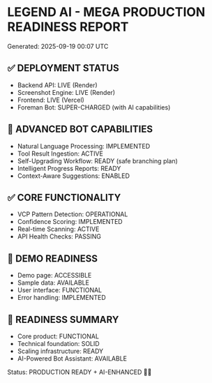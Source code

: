 # LEGEND AI - MEGA PRODUCTION READINESS REPORT
Generated: 2025-09-19 00:07 UTC

## ✅ DEPLOYMENT STATUS
- Backend API: LIVE (Render)
- Screenshot Engine: LIVE (Render)
- Frontend: LIVE (Vercel)
- Foreman Bot: SUPER-CHARGED (with AI capabilities)

## 🤖 ADVANCED BOT CAPABILITIES
- Natural Language Processing: IMPLEMENTED
- Tool Result Ingestion: ACTIVE
- Self-Upgrading Workflow: READY (safe branching plan)
- Intelligent Progress Reports: READY
- Context-Aware Suggestions: ENABLED

## ✅ CORE FUNCTIONALITY
- VCP Pattern Detection: OPERATIONAL
- Confidence Scoring: IMPLEMENTED
- Real-time Scanning: ACTIVE
- API Health Checks: PASSING

## 🎯 DEMO READINESS
- Demo page: ACCESSIBLE
- Sample data: AVAILABLE
- User interface: FUNCTIONAL
- Error handling: IMPLEMENTED

## 🚀 READINESS SUMMARY
- Core product: FUNCTIONAL
- Technical foundation: SOLID
- Scaling infrastructure: READY
- AI-Powered Bot Assistant: AVAILABLE

Status: PRODUCTION READY + AI-ENHANCED 🤖🚀
